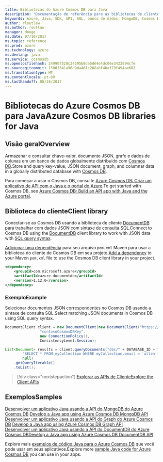 ```yaml
---
title: Bibliotecas do Azure Cosmos DB para Java
description: "Documentação de referência para as bibliotecas de cliente de Java para o Azure Cosmos DB"
keywords: Azure, Java, SDK, API, SQL, banco de dados, MongoDB, Cosmos DB, NoSQL, DocumentDB
author: rloutlaw
ms.author: routlaw
manager: douge
ms.date: 07/10/2017
ms.topic: reference
ms.prod: azure
ms.technology: azure
ms.devlang: java
ms.service: cosmosdb
ms.openlocfilehash: 249907528c24395b0da5d64e4dc06e3422894cfe
ms.sourcegitcommit: 1500f341a96d9da461c288abf4baf79f494ae662
ms.translationtype: HT
ms.contentlocale: pt-BR
ms.lasthandoff: 08/28/2017
---
```

# <a name="azure-cosmos-db-libraries-for-java"></a><span data-ttu-id="90ca1-104">Bibliotecas do Azure Cosmos DB para Java</span><span class="sxs-lookup"><span data-stu-id="90ca1-104">Azure Cosmos DB libraries for Java</span></span>

## <a name="overview"></a><span data-ttu-id="90ca1-105">Visão geral</span><span class="sxs-lookup"><span data-stu-id="90ca1-105">Overview</span></span>

<span data-ttu-id="90ca1-106">Armazenar e consultar chave-valor, documento JSON, grafo e dados de colunas em um banco de dados globalmente distribuído com [Cosmos DB](/azure/cosmos-db/introduction).</span><span class="sxs-lookup"><span data-stu-id="90ca1-106">Store and query key-value, JSON document, graph, and columnar data in a globally distributed database with [Cosmos DB](/azure/cosmos-db/introduction).</span></span>

<span data-ttu-id="90ca1-107">Para começar a usar o Cosmos DB, consulte [Azure Cosmos DB: Criar um aplicativo de API com o Java e o portal do Azure](/azure/cosmos-db/create-documentdb-java).</span><span class="sxs-lookup"><span data-stu-id="90ca1-107">To get started with Cosmos DB, see [Azure Cosmos DB: Build an API app with Java and the Azure portal](/azure/cosmos-db/create-documentdb-java).</span></span>

## <a name="client-library"></a><span data-ttu-id="90ca1-108">Biblioteca do cliente</span><span class="sxs-lookup"><span data-stu-id="90ca1-108">Client library</span></span>

<span data-ttu-id="90ca1-109">Conectar-se ao Cosmos DB usando a biblioteca de cliente [DocumentDB](/azure/cosmos-db/documentdb-introduction) para trabalhar com dados JSON com [sintaxe de consulta SQL](/azure/cosmos-db/documentdb-sql-query).</span><span class="sxs-lookup"><span data-stu-id="90ca1-109">Connect to Cosmos DB using the [DocumentDB](/azure/cosmos-db/documentdb-introduction) client library to work with JSON data with [SQL query syntax](/azure/cosmos-db/documentdb-sql-query).</span></span>

<span data-ttu-id="90ca1-110">[Adicionar uma dependência](https://maven.apache.org/guides/getting-started/index.html#How_do_I_use_external_dependencies) para seu arquivo `pom.xml` Maven para usar a biblioteca do cliente de Cosmos DB em seu projeto.</span><span class="sxs-lookup"><span data-stu-id="90ca1-110">[Add a dependency](https://maven.apache.org/guides/getting-started/index.html#How_do_I_use_external_dependencies) to your Maven `pom.xml` file to use the Cosmos DB client library in your project.</span></span>

```XML
<dependency>
    <groupId>com.microsoft.azure</groupId>
    <artifactId>azure-documentdb</artifactId>
    <version>1.12.0</version>
</dependency>
```

### <a name="example"></a><span data-ttu-id="90ca1-111">Exemplo</span><span class="sxs-lookup"><span data-stu-id="90ca1-111">Example</span></span>

<span data-ttu-id="90ca1-112">Selecionar documentos JSON correspondentes no Cosmos DB usando a sintaxe de consulta SQL.</span><span class="sxs-lookup"><span data-stu-id="90ca1-112">Select matching JSON documents in Cosmos DB using SQL query syntax.</span></span>

```java
DocumentClient client = new DocumentClient(new DocumentClient("https://contoso.documents.azure.com:443",
                "contosoCosmosDBKey", 
                new ConnectionPolicy(),
                ConsistencyLevel.Session);

List<Document> results = client.queryDocuments("dbs/" + DATABASE_ID + "/colls/" + COLLECTION_ID,
        "SELECT * FROM myCollection WHERE myCollection.email = 'allen [at] contoso.com'",
        null)
    .getQueryIterable()
    .toList();

```

> [!div class="nextstepaction"]
> [<span data-ttu-id="90ca1-113">Explorar as APIs de Cliente</span><span class="sxs-lookup"><span data-stu-id="90ca1-113">Explore the Client APIs</span></span>](/java/api/overview/azure/cosmosdb/clientlibrary)


## <a name="samples"></a><span data-ttu-id="90ca1-114">Exemplos</span><span class="sxs-lookup"><span data-stu-id="90ca1-114">Samples</span></span>

<span data-ttu-id="90ca1-115">[Desenvolver um aplicativo Java usando a API do MongoDB do Azure Cosmos DB][2] </span><span class="sxs-lookup"><span data-stu-id="90ca1-115">[Develop a Java app using Azure Cosmos DB MongoDB API][2] </span></span>  
<span data-ttu-id="90ca1-116">[Desenvolver um aplicativo Java usando a API do Graph do Azure Cosmos DB][3] </span><span class="sxs-lookup"><span data-stu-id="90ca1-116">[Develop a Java app using Azure Cosmos DB Graph API][3] </span></span>  
<span data-ttu-id="90ca1-117">[Desenvolver um aplicativo Java usando a API do DocumentDB do Azure Cosmos DB][4]</span><span class="sxs-lookup"><span data-stu-id="90ca1-117">[Develop a Java app using Azure Cosmos DB DocumentDB API][4]</span></span>        

<span data-ttu-id="90ca1-118">Explore mais [exemplos de código Java para o Azure Cosmos DB](https://azure.microsoft.com/resources/samples/?platform=java&term=cosmos) que você pode usar em seus aplicativos.</span><span class="sxs-lookup"><span data-stu-id="90ca1-118">Explore more [sample Java code for Azure Cosmos DB](https://azure.microsoft.com/resources/samples/?platform=java&term=cosmos) you can use in your apps.</span></span>

[2]: https://github.com/Azure-Samples/azure-cosmos-db-mongodb-java-getting-started
[3]: https://github.com/Azure-Samples/azure-cosmos-db-graph-java-getting-started
[4]: https://github.com/Azure-Samples/azure-cosmos-db-documentdb-java-getting-started
